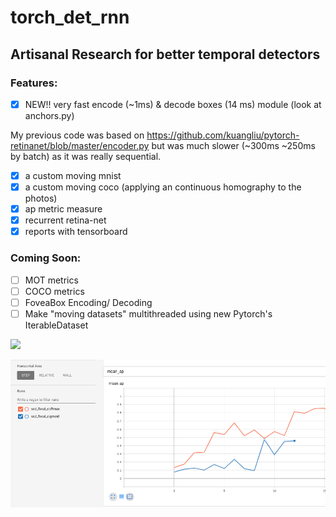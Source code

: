 # torch_det_rnn

## Artisanal Research for better temporal detectors

### Features:

- [X] NEW!! very fast encode (~1ms) & decode boxes (14 ms) module (look at anchors.py)

My previous code was based on https://github.com/kuangliu/pytorch-retinanet/blob/master/encoder.py
but was much slower (~300ms ~250ms by batch) as it was really sequential.


- [X] a custom moving mnist
- [X] a custom moving coco (applying an continuous homography to the photos)
- [X] ap metric measure
- [X] recurrent retina-net
- [X] reports with tensorboard

### Coming Soon:

- [ ] MOT metrics
- [ ] COCO metrics
- [ ] FoveaBox Encoding/ Decoding
- [ ] Make "moving datasets" multithreaded using new Pytorch's IterableDataset

![](data/moving_mnist_detection.gif)

![](data/focal_softmax_vs_sigmoid.png)
